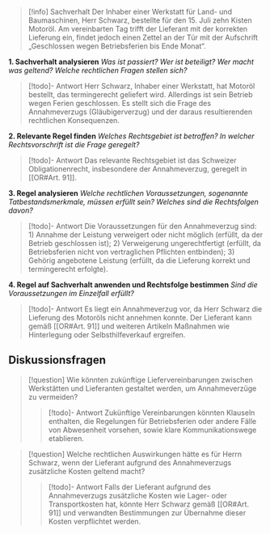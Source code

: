 >[!info] Sachverhalt
>Der Inhaber einer Werkstatt für Land- und Baumaschinen, Herr Schwarz, bestellte für den 15. Juli zehn Kisten Motoröl. Am vereinbarten Tag trifft der Lieferant mit der korrekten Lieferung ein, findet jedoch einen Zettel an der Tür mit der Aufschrift „Geschlossen wegen Betriebsferien bis Ende Monat“.

**1. Sachverhalt analysieren**
_Was ist passiert? Wer ist beteiligt? Wer macht was geltend? Welche rechtlichen Fragen stellen sich?_
>[!todo]- Antwort
>Herr Schwarz, Inhaber einer Werkstatt, hat Motoröl bestellt, das termingerecht geliefert wird. Allerdings ist sein Betrieb wegen Ferien geschlossen. Es stellt sich die Frage des Annahmeverzugs (Gläubigerverzug) und der daraus resultierenden rechtlichen Konsequenzen.

**2. Relevante Regel finden**
_Welches Rechtsgebiet ist betroffen? In welcher Rechtsvorschrift ist die Frage geregelt?_
>[!todo]- Antwort
>Das relevante Rechtsgebiet ist das Schweizer Obligationenrecht, insbesondere der Annahmeverzug, geregelt in [[OR#Art. 91]].

**3. Regel analysieren**
_Welche rechtlichen Voraussetzungen, sogenannte Tatbestandsmerkmale, müssen erfüllt sein? Welches sind die Rechtsfolgen davon?_
>[!todo]- Antwort
>Die Voraussetzungen für den Annahmeverzug sind: 1) Annahme der Leistung verweigert oder nicht möglich (erfüllt, da der Betrieb geschlossen ist); 2) Verweigerung ungerechtfertigt (erfüllt, da Betriebsferien nicht von vertraglichen Pflichten entbinden); 3) Gehörig angebotene Leistung (erfüllt, da die Lieferung korrekt und termingerecht erfolgte).

**4. Regel auf Sachverhalt anwenden und Rechtsfolge bestimmen**
_Sind die Voraussetzungen im Einzelfall erfüllt?_
>[!todo]- Antwort
>Es liegt ein Annahmeverzug vor, da Herr Schwarz die Lieferung des Motoröls nicht annehmen konnte. Der Lieferant kann gemäß [[OR#Art. 91]] und weiteren Artikeln Maßnahmen wie Hinterlegung oder Selbsthilfeverkauf ergreifen.

## Diskussionsfragen
>[!question] Wie könnten zukünftige Liefervereinbarungen zwischen Werkstätten und Lieferanten gestaltet werden, um Annahmeverzüge zu vermeiden?
>>[!todo]- Antwort
>>Zukünftige Vereinbarungen könnten Klauseln enthalten, die Regelungen für Betriebsferien oder andere Fälle von Abwesenheit vorsehen, sowie klare Kommunikationswege etablieren.

>[!question] Welche rechtlichen Auswirkungen hätte es für Herrn Schwarz, wenn der Lieferant aufgrund des Annahmeverzugs zusätzliche Kosten geltend macht?
>>[!todo]- Antwort
>>Falls der Lieferant aufgrund des Annahmeverzugs zusätzliche Kosten wie Lager- oder Transportkosten hat, könnte Herr Schwarz gemäß [[OR#Art. 91]] und verwandten Bestimmungen zur Übernahme dieser Kosten verpflichtet werden.